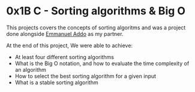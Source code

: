 # 0x1B C - Sorting algorithms & Big O
This projects covers the concepts of sorting algoritms and was a project done alongside [Emmanuel Addo](https://github.com/emmanueladdo) as my partner.

At the end of this project, We were able to achieve:
  
* At least four different sorting algorithms
* What is the Big O notation, and how to evaluate the time complexity of an algorithm
* How to select the best sorting algorithm for a given input
* What is a stable sorting algorithm
